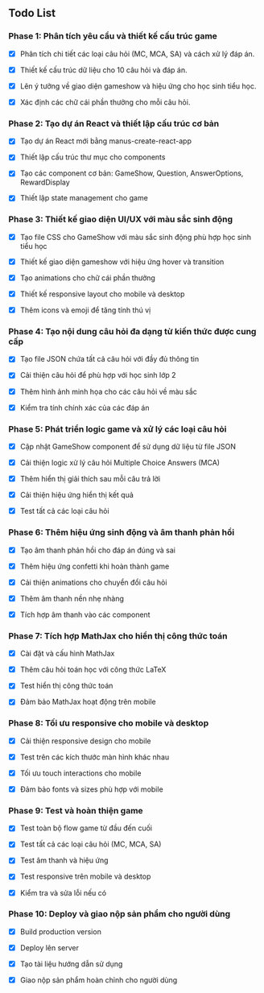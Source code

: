 ## Todo List

### Phase 1: Phân tích yêu cầu và thiết kế cấu trúc game
- [x] Phân tích chi tiết các loại câu hỏi (MC, MCA, SA) và cách xử lý đáp án.
- [x] Thiết kế cấu trúc dữ liệu cho 10 câu hỏi và đáp án.
- [x] Lên ý tưởng về giao diện gameshow và hiệu ứng cho học sinh tiểu học.
- [x] Xác định các chữ cái phần thưởng cho mỗi câu hỏi.



### Phase 2: Tạo dự án React và thiết lập cấu trúc cơ bản
- [x] Tạo dự án React mới bằng manus-create-react-app
- [x] Thiết lập cấu trúc thư mục cho components
- [x] Tạo các component cơ bản: GameShow, Question, AnswerOptions, RewardDisplay
- [x] Thiết lập state management cho game


### Phase 3: Thiết kế giao diện UI/UX với màu sắc sinh động
- [x] Tạo file CSS cho GameShow với màu sắc sinh động phù hợp học sinh tiểu học
- [x] Thiết kế giao diện gameshow với hiệu ứng hover và transition
- [x] Tạo animations cho chữ cái phần thưởng
- [x] Thiết kế responsive layout cho mobile và desktop
- [x] Thêm icons và emoji để tăng tính thú vị


### Phase 4: Tạo nội dung câu hỏi đa dạng từ kiến thức được cung cấp
- [x] Tạo file JSON chứa tất cả câu hỏi với đầy đủ thông tin
- [x] Cải thiện câu hỏi để phù hợp với học sinh lớp 2
- [x] Thêm hình ảnh minh họa cho các câu hỏi về màu sắc
- [x] Kiểm tra tính chính xác của các đáp án


### Phase 5: Phát triển logic game và xử lý các loại câu hỏi
- [x] Cập nhật GameShow component để sử dụng dữ liệu từ file JSON
- [x] Cải thiện logic xử lý câu hỏi Multiple Choice Answers (MCA)
- [x] Thêm hiển thị giải thích sau mỗi câu trả lời
- [x] Cải thiện hiệu ứng hiển thị kết quả
- [x] Test tất cả các loại câu hỏi


### Phase 6: Thêm hiệu ứng sinh động và âm thanh phản hồi
- [x] Tạo âm thanh phản hồi cho đáp án đúng và sai
- [x] Thêm hiệu ứng confetti khi hoàn thành game
- [x] Cải thiện animations cho chuyển đổi câu hỏi
- [x] Thêm âm thanh nền nhẹ nhàng
- [x] Tích hợp âm thanh vào các component


### Phase 7: Tích hợp MathJax cho hiển thị công thức toán
- [x] Cài đặt và cấu hình MathJax
- [x] Thêm câu hỏi toán học với công thức LaTeX
- [x] Test hiển thị công thức toán
- [x] Đảm bảo MathJax hoạt động trên mobile


### Phase 8: Tối ưu responsive cho mobile và desktop
- [x] Cải thiện responsive design cho mobile
- [x] Test trên các kích thước màn hình khác nhau
- [x] Tối ưu touch interactions cho mobile
- [x] Đảm bảo fonts và sizes phù hợp với mobile


### Phase 9: Test và hoàn thiện game
- [x] Test toàn bộ flow game từ đầu đến cuối
- [x] Test tất cả các loại câu hỏi (MC, MCA, SA)
- [x] Test âm thanh và hiệu ứng
- [x] Test responsive trên mobile và desktop
- [x] Kiểm tra và sửa lỗi nếu có


### Phase 10: Deploy và giao nộp sản phẩm cho người dùng
- [x] Build production version
- [x] Deploy lên server
- [x] Tạo tài liệu hướng dẫn sử dụng
- [x] Giao nộp sản phẩm hoàn chỉnh cho người dùng

